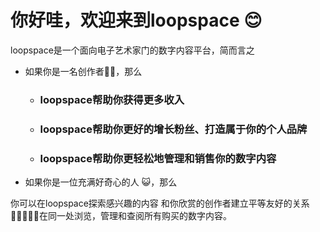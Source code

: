 # 你好哇，欢迎来到loopspace 😊
loopspace是一个面向电子艺术家门的数字内容平台，简而言之

+ 如果你是一名创作者🧑‍🎨，那么

     + ### loopspace帮助你获得更多收入
     + ### loopspace帮助你更好的增长粉丝、打造属于你的个人品牌
     + ### loopspace帮助你更轻松地管理和销售你的数字内容


+ 如果你是一位充满好奇心的人 😺，那么

你可以在loopspace探索感兴趣的内容
和你欣赏的创作者建立平等友好的关系
在同一处浏览，管理和查阅所有购买的数字内容。
